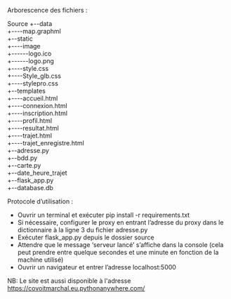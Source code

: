 Arborescence des fichiers :

Source
+--data   
   +----map.graphml  
+--static  
   +----image  
      +------logo.ico  
      +------logo.png  
   +----style.css  
   +----Style_glb.css  
   +----stylepro.css  
+--templates  
   +----accueil.html  
   +----connexion.html  
   +----inscription.html  
   +----profil.html  
   +----resultat.html  
   +----trajet.html  
   +----trajet_enregistre.html  
+--adresse.py  
+--bdd.py  
+--carte.py  
+--date_heure_trajet  
+--flask_app.py  
+--database.db  





Protocole d’utilisation :
- Ouvrir un terminal et exécuter pip install -r requirements.txt
- Si nécessaire, configurer le proxy en entrant l’adresse du proxy dans le dictionnaire à la ligne 3 du fichier adresse.py
- Exécuter flask_app.py depuis le dossier source
- Attendre que le message ‘serveur lancé’ s’affiche dans la console (cela peut prendre entre quelque secondes et une minute en fonction de la machine utilisé)
- Ouvrir un navigateur et entrer l’adresse localhost:5000

NB: Le site est aussi disponible à l'adresse https://covoitmarchal.eu.pythonanywhere.com/

